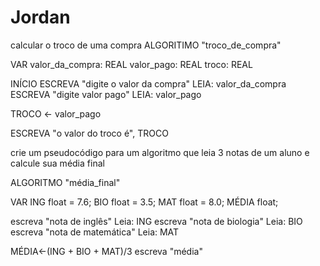# Jordan
calcular o troco de uma compra
ALGORITIMO "troco_de_compra"

VAR
valor_da_compra: REAL
valor_pago: REAL
troco: REAL

INÍCIO
ESCREVA "digite o valor da compra"
LEIA: valor_da_compra
ESCREVA "digite valor pago"
LEIA: valor_pago

TROCO <- valor_pago

ESCREVA "o valor do troco é", TROCO


crie um pseudocódigo para um algoritmo que leia 3 notas de um aluno e calcule sua média final

ALGORITMO "média_final"

VAR
ING float = 7.6;
BIO float = 3.5;
MAT float = 8.0;
MÉDIA float;

escreva "nota de inglês"
Leia: ING
escreva "nota de biologia"
Leia: BIO
escreva "nota de matemática"
Leia: MAT


MÉDIA<-(ING + BIO + MAT)/3
escreva "média"
